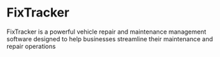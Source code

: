# FixTracker
FixTracker is a powerful vehicle repair and maintenance management software designed to help businesses streamline their maintenance and repair operations
